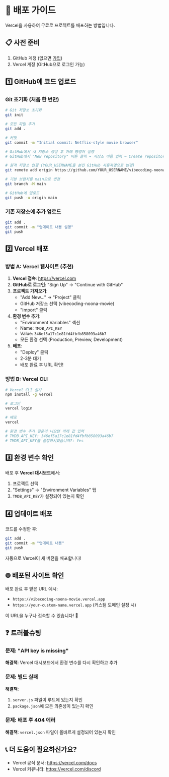 # 🚀 배포 가이드

Vercel을 사용하여 무료로 프로젝트를 배포하는 방법입니다.

## 📋 사전 준비

1. GitHub 계정 (없으면 [가입](https://github.com/join))
2. Vercel 계정 (GitHub으로 로그인 가능)

## 1️⃣ GitHub에 코드 업로드

### Git 초기화 (처음 한 번만)

```bash
# Git 저장소 초기화
git init

# 모든 파일 추가
git add .

# 커밋
git commit -m "Initial commit: Netflix-style movie browser"

# GitHub에서 새 저장소 생성 후 아래 명령어 실행
# GitHub에서 "New repository" 버튼 클릭 → 저장소 이름 입력 → Create repository

# 원격 저장소 연결 (YOUR_USERNAME을 본인 GitHub 사용자명으로 변경)
git remote add origin https://github.com/YOUR_USERNAME/vibecoding-noona-movie.git

# 기본 브랜치를 main으로 변경
git branch -M main

# GitHub에 업로드
git push -u origin main
```

### 기존 저장소에 추가 업로드

```bash
git add .
git commit -m "업데이트 내용 설명"
git push
```

## 2️⃣ Vercel 배포

### 방법 A: Vercel 웹사이트 (추천)

1. **Vercel 접속**: https://vercel.com
2. **GitHub로 로그인**: "Sign Up" → "Continue with GitHub"
3. **프로젝트 가져오기**:
   - "Add New..." → "Project" 클릭
   - GitHub 저장소 선택 (vibecoding-noona-movie)
   - "Import" 클릭
4. **환경 변수 추가**:
   - "Environment Variables" 섹션
   - Name: `TMDB_API_KEY`
   - Value: `346ef5a17c1e81fd4fbfb858093a46b7`
   - 모든 환경 선택 (Production, Preview, Development)
5. **배포**:
   - "Deploy" 클릭
   - 2-3분 대기
   - 배포 완료 후 URL 확인!

### 방법 B: Vercel CLI

```bash
# Vercel CLI 설치
npm install -g vercel

# 로그인
vercel login

# 배포
vercel

# 환경 변수 추가 질문이 나오면 아래 값 입력
# TMDB_API_KEY: 346ef5a17c1e81fd4fbfb858093a46b7
# TMDB_API_KEY를 설정하시겠습니까?: Yes
```

## 3️⃣ 환경 변수 확인

배포 후 **Vercel 대시보드**에서:
1. 프로젝트 선택
2. "Settings" → "Environment Variables" 탭
3. `TMDB_API_KEY`가 설정되어 있는지 확인

## 4️⃣ 업데이트 배포

코드를 수정한 후:

```bash
git add .
git commit -m "업데이트 내용"
git push
```

자동으로 Vercel이 새 버전을 배포합니다!

## 🌐 배포된 사이트 확인

배포 완료 후 받은 URL 예시:
- `https://vibecoding-noona-movie.vercel.app`
- `https://your-custom-name.vercel.app` (커스텀 도메인 설정 시)

이 URL을 누구나 접속할 수 있습니다! 🎉

## ❓ 트러블슈팅

### 문제: "API key is missing"

**해결책**: Vercel 대시보드에서 환경 변수를 다시 확인하고 추가

### 문제: 빌드 실패

**해결책**: 
1. `server.js` 파일이 루트에 있는지 확인
2. `package.json`에 모든 의존성이 있는지 확인

### 문제: 배포 후 404 에러

**해결책**: `vercel.json` 파일이 올바르게 설정되어 있는지 확인

## 📞 더 도움이 필요하신가요?

- Vercel 공식 문서: https://vercel.com/docs
- Vercel 커뮤니티: https://vercel.com/discord


